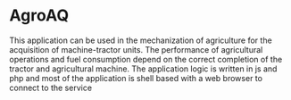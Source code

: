 # AgroAQ

This application can be used in the mechanization of agriculture for the acquisition of machine-tractor units. The performance of agricultural operations and fuel consumption depend on the correct completion of the tractor and agricultural machine. The application logic is written in js and php and most of the application is shell based with a web browser to connect to the service
